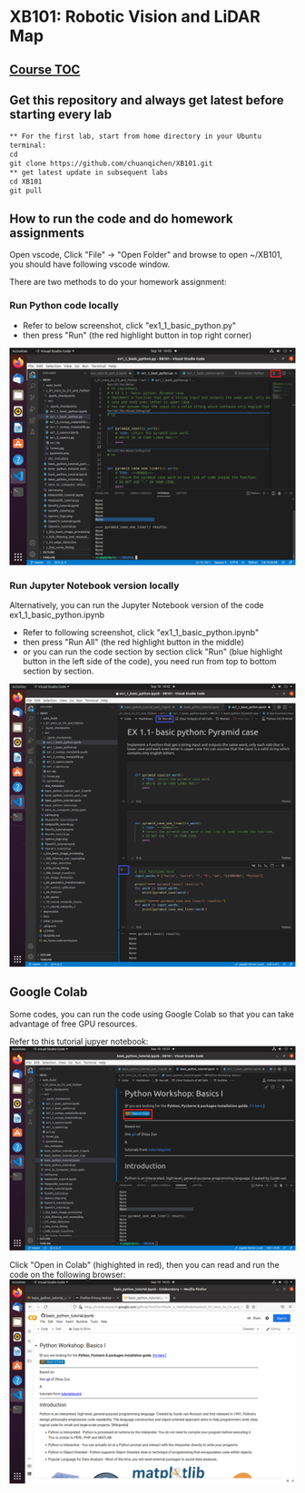 # XB101: Robotic Vision and LiDAR Map

## [Course TOC](https://github.com/chuanqichen/XB101/blob/master/TOC.md)

## Get this repository and always get latest before starting every lab
```
** For the first lab, start from home directory in your Ubuntu terminal: 
cd 
git clone https://github.com/chuanqichen/XB101.git
** get latest update in subsequent labs 
cd XB101
git pull
```

## How to run the code and do homework assignments 
Open vscode, Click "File" -> "Open Folder" and browse to open ~/XB101, you should have following vscode window.  

There are two methods to do your homework assignment: 
### Run Python code locally 
* Refer to below screenshot, click "ex1_1_basic_python.py"
* then press "Run" (the red highlight button in top right corner) 
<img src="XB101_VSCode.png" width="600">

### Run Jupyter Notebook version locally 
Alternatively, you can run the Jupyter Notebook version of the code ex1_1_basic_python.ipynb
* Refer to following screenshot, click "ex1_1_basic_python.ipynb"
* then press "Run All" (the red highlight button in the middle) 
* or you can run the code section by section click "Run" (blue highlight button in the left side of the code), you need run from top to bottom section by section. 
<img src="XB101_VSCode2.png" width="600">

## Google Colab 
Some codes, you can run the code using Google Colab so that you can take advantage of free GPU resources. 

Refer to this tutorial jupyer notebook: <br>
<img src="XB101_VSCode_google_colab.png" width="600">

Click "Open in Colab" (highighted in red), then you can read and run the code on the following browser: 
<img src="XB101_VSCode_google_colab2.png" width="600">



